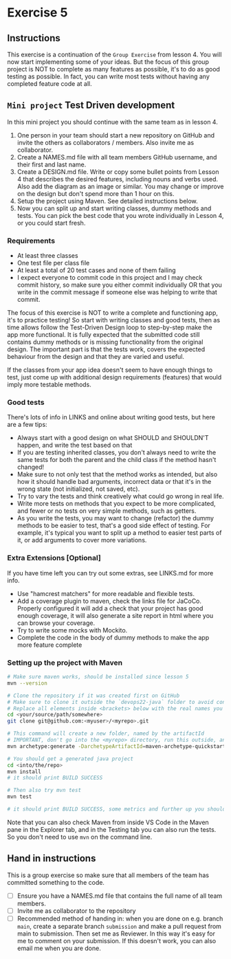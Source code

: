 # Exercise 5

## Instructions

This exercise is a continuation of the `Group Exercise` from lesson 4. You will now start implementing some of your ideas. But the focus of this group project is NOT to complete as many features as possible, it's to do as good testing as possible. In fact, you can write most tests without having any completed feature code at all.


## `Mini project` Test Driven development

In this mini project you should continue with the same team as in lesson 4. 

1. One person in your team should start a new repository on GitHub and invite the others as collaborators / members. Also invite me as collaborator.
2. Create a NAMES.md file with all team members GitHub username, and their first and last name.
3. Create a DESIGN.md file. Write or copy some bullet points from Lesson 4 that describes the desired features, including nouns and verbs used. Also add the diagram as an image or similar. You may change or improve on the design but don't spend more than 1 hour on this.
4. Setup the project using Maven. See detailed instructions below.
5. Now you can split up and start writing classes, dummy methods and tests. You can pick the best code that you wrote individually in Lesson 4, or you could start fresh.

### Requirements

* At least three classes
* One test file per class file
* At least a total of 20 test cases and none of them failing
* I expect everyone to commit code in this project and I may check commit history, so make sure you either commit individually OR that you write in the commit message if someone else was helping to write that commit.

The focus of this exercise is NOT to write a complete and functioning app, it's to practice testing! So start with writing classes and good tests, then as time allows follow the Test-Driven Design loop to step-by-step make the app more functional. It is fully expected that the submitted code still contains dummy methods or is missing functionality from the original design. The important part is that the tests work, covers the expected behaviour from the design and that they are varied and useful.

If the classes from your app idea doesn't seem to have enough things to test, just come up with additional design requirements (features) that would imply more testable methods.

### Good tests

There's lots of info in LINKS and online about writing good tests, but here are a few tips:

- Always start with a good design on what SHOULD and SHOULDN'T happen, and write the test based on that
- If you are testing inherited classes, you don't always need to write the same tests for both the parent and the child class if the method hasn't changed!
- Make sure to not only test that the method works as intended, but also how it should handle bad arguments, incorrect data or that it's in the wrong state (not initialized, not saved, etc).
- Try to vary the tests and think creatively what could go wrong in real life.
- Write more tests on methods that you expect to be more complicated, and fewer or no tests on very simple methods, such as getters.
- As you write the tests, you may want to change (refactor) the dummy methods to be easier to test, that's a good side effect of testing. For example, it's typical you want to split up a method to easier test parts of it, or add arguments to cover more variations.

### Extra Extensions [Optional]

If you have time left you can try out some extras, see LINKS.md for more info.

* Use "hamcrest matchers" for more readable and flexible tests.
* Add a coverage plugin to maven, check the links file for JaCoCo. Properly configured it will add a check that your project has good enough coverage, it will also generate a site report in html where you can browse your coverage.
* Try to write some mocks with Mockito.
* Complete the code in the body of dummy methods to make the app more feature complete

### Setting up the project with Maven

```bash
# Make sure maven works, should be installed since lesson 5
mvn --version

# Clone the repository if it was created first on GitHub
# Make sure to clone it outside the `devops22-java` folder to avoid conflict
# Replace all elements inside <brackets> below with the real names you chose
cd <your/source/path/somewhere>
git clone git@github.com:<myuser>/<myrepo>.git

# This command will create a new folder, named by the artifactId
# IMPORTANT, don't go into the <myrepo> directory, run this outside, and make sure DartifactId is the exact same as the folder name
mvn archetype:generate -DarchetypeArtifactId=maven-archetype-quickstart -DarchetypeVersion=1.4 -DinteractiveMode=false -DgroupId=se.nackademin -DartifactId=<myrepo> 

# You should get a generated java project
cd <into/the/repo>
mvn install
# it should print BUILD SUCCESS

# Then also try mvn test
mvn test 

# it should print BUILD SUCCESS, some metrics and further up you should see [INFO] Tests run: 1, Failures: 0, Errors: 0, Skipped: 0
```

Note that you can also check Maven from inside VS Code in the Maven pane in the Explorer tab, and in the Testing tab you can also run the tests. So you don't need to use `mvn` on the command line.


## Hand in instructions

This is a group exercise so make sure that all members of the team has committed something to the code.

* [ ] Ensure you have a NAMES.md file that contains the full name of all team members.
* [ ] Invite me as collaborator to the repository
* [ ] Recommended method of handing in: when you are done on e.g. branch `main`, create a separate branch `submission` and make a pull request from main to submission. Then set me as Reviewer. In this way it's easy for me to comment on your submission. If this doesn't work, you can also email me when you are done.